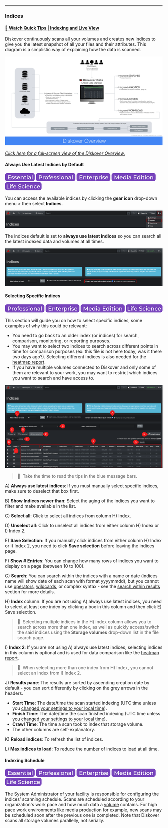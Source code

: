 <p id="indices"></p>

___
### Indices

#### [🍿 Watch Quick Tips | Indexing and Live View](https://vimeo.com/767272643)

Diskover continuously scans all your volumes and creates new indices to give you the latest snapshot of all your files and their attributes. This diagram is a simplistic way of explaining how the data is scanned.

![Image: Architecture Overview](images/diagram_diskover_architecture_overview_for_endusers.png)

_[Click here for a full-screen view of the Diskover Overview.](images/diagram_diskover_architecture_overview_for_endusers.png)_

#### Always Use Latest Indices by Default

![Image: Essential Edition Label](images/button_edition_essential.png)&nbsp;![Image: Professional Edition Label](images/button_edition_professional.png)&nbsp;![Image: Enterprise Edition Label](images/button_edition_enterprise.png)&nbsp;![Image: AJA Diskover Media Edition Label](images/button_edition_media.png)&nbsp;![Image: Life Science Edition Label](images/button_edition_life_science.png)

You can access the available indices by clicking the  **gear icon** drop-down menu > then select **Indices**.

![Image: Accessing the Indices Page](images/image_menu_gear_icon_selection_indices.png)

The indices default is set to **always use latest indices** so you can search all the latest indexed data and volumes at all times. 

![Image: Always Use Latest Indices](images/image_indices_always_use_latest_indices.png)

<p id="index_selection"></p>

#### Selecting Specific Indices

![Image: Professional Edition Label](images/button_edition_professional.png)&nbsp;![Image: Enterprise Edition Label](images/button_edition_enterprise.png)&nbsp;![Image: AJA Diskover Media Edition Label](images/button_edition_media.png)&nbsp;![Image: Life Science Edition Label](images/button_edition_life_science.png)

This section will guide you on how to select specific indices, some examples of why this could be relevant:

- You need to go back to an older index (or indices) for search, comparison, monitoring, or reporting purposes.
- You may want to select two indices to search across different points in time for comparison purposes (ex: this file is not here today, was it there two days ago?). Selecting different indices is also needed for the [heatmap report](#heatmap).
- If you have multiple volumes connected to Diskover and only some of them are relevant to your work, you may want to restrict which indices you want to search and have access to.

![Image: Indices Overview](images/image_indices_overview.png)

>🔆 &nbsp;Take the time to read the tips in the blue message bars.

A) **Always use latest indices**: If you must manually select specific indices, make sure to deselect that box first.

B) **Show Indices newer than**: Select the aging of the indices you want to filter and make available in the list.

C) **Select all**: Click to select all indices from column H) Index.

D) **Unselect all**: Click to unselect all indices from either column H) Index or I) Index 2.

E) **Save Selection**: If you manually click indices from either column H) Index or I) Index 2, you need to click  **Save selection**  before leaving the indices page.

F) **Show # Entries**: You can change how many rows of indices you want to display on a page (between 10 to 100).

G) **Search**: You can search within the indices with a name or date (indices name will show date of each scan with format yyyymmdd), but you cannot use [operators](#operators), [wildcards](#wildcards), or complex syntax - see the [search within results](#search_within_results) section for more details.

H) **Index** column: If you are not using A) always use latest indices, you need to select at least one index by clicking a box in this column and then click E) Save selection.

>🔆 &nbsp;Selecting multiple indices in the H) index column allows you to search across more than one index, as well as quickly access/switch the said indices using the  **Storage volumes**  drop-down list in the file search page.

I) **Index 2**: If you are not using A) always use latest indices, selecting indices in this column is optional and is used for data comparison like the [heatmap report](#heatmap).

>🔆 &nbsp;When selecting more than one index from H) Index, you cannot select an index from I) Index 2.

J) **Results pane**: The results are sorted by ascending creation date by default - you can sort differently by clicking on the grey arrows in the headers.
  - **Start Time**: The date/time the scan started indexing (UTC time unless you [changed your settings to your local time](#time)).
  - **Finish Time**: The date/time the scan finished indexing (UTC time unless you [changed your settings to your local time](#time)).
  - **Crawl Time**: The time a scan took to index that storage volume.
  - The other columns are self-explanatory.

K) **Reload indices**: To refresh the list of indices.

L) **Max indices to load**: To reduce the number of indices to load at all time.

#### Indexing Schedule

![Image: Essential Edition Label](images/button_edition_essential.png)&nbsp;![Image: Professional Edition Label](images/button_edition_professional.png)&nbsp;![Image: Enterprise Edition Label](images/button_edition_enterprise.png)&nbsp;![Image: AJA Diskover Media Edition Label](images/button_edition_media.png)&nbsp;![Image: Life Science Edition Label](images/button_edition_life_science.png)

The System Administrator of your facility is responsible for configuring the indices’ scanning schedule. Scans are scheduled according to your organization's work pace and how much data a [volume](#storage_volume) contains. For high pace work environments like media production for example, new scans may be scheduled soon after the previous one is completed. Note that Diskover scans all storage volumes parallelly, not serially.

